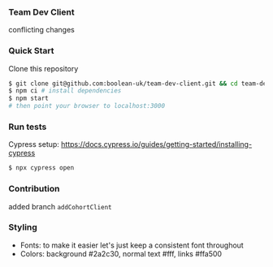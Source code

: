 ### Team Dev Client

conflicting changes

### Quick Start

Clone this repository

```sh
$ git clone git@github.com:boolean-uk/team-dev-client.git && cd team-dev-client
$ npm ci # install dependencies
$ npm start
# then point your browser to localhost:3000
```

### Run tests

Cypress setup: https://docs.cypress.io/guides/getting-started/installing-cypress

```sh
$ npx cypress open
```

### Contribution

added branch `addCohortClient`

### Styling

- Fonts: to make it easier let's just keep a consistent font throughout
- Colors: background #2a2c30, normal text #fff, links #ffa500
